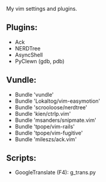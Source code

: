 My vim settings and plugins. <br />



## Plugins: <br />

+ Ack
+ NERDTree
+ AsyncShell
+ PyClewn (gdb, pdb)

## Vundle: <br />

+ Bundle 'vundle'
+ Bundle 'Lokaltog/vim-easymotion'
+ Bundle 'scrooloose/nerdtree'
+ Bundle 'kien/ctrlp.vim'
+ Bundle 'msanders/snipmate.vim'
+ Bundle 'tpope/vim-rails'
+ Bundle 'tpope/vim-fugitive'
+ Bundle 'mileszs/ack.vim'


## Scripts: <br />


+ GoogleTranslate (F4): g_trans.py
